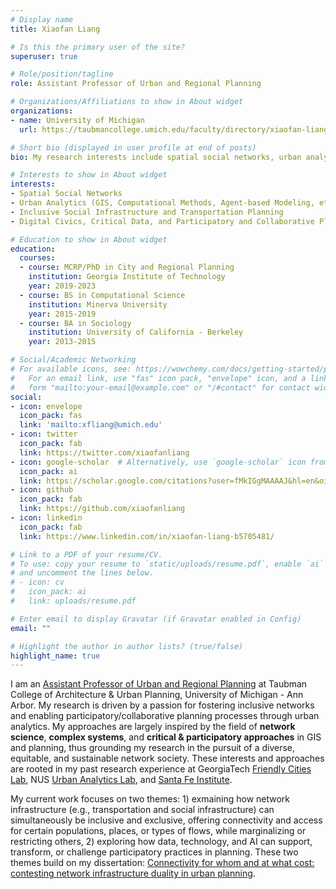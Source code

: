 ```yaml
---
# Display name
title: Xiaofan Liang

# Is this the primary user of the site?
superuser: true

# Role/position/tagline
role: Assistant Professor of Urban and Regional Planning

# Organizations/Affiliations to show in About widget
organizations:
- name: University of Michigan
  url: https://taubmancollege.umich.edu/faculty/directory/xiaofan-liang/

# Short bio (displayed in user profile at end of posts)
bio: My research interests include spatial social networks, urban analytics, and participatory planning.

# Interests to show in About widget
interests:
- Spatial Social Networks
- Urban Analytics (GIS, Computational Methods, Agent-based Modeling, etc.)
- Inclusive Social Infrastructure and Transportation Planning
- Digital Civics, Critical Data, and Participatory and Collaborative Planning

# Education to show in About widget
education:
  courses:
  - course: MCRP/PhD in City and Regional Planning
    institution: Georgia Institute of Technology
    year: 2019-2023
  - course: BS in Computational Science
    institution: Minerva University 
    year: 2015-2019
  - course: BA in Sociology
    institution: University of California - Berkeley
    year: 2013-2015

# Social/Academic Networking
# For available icons, see: https://wowchemy.com/docs/getting-started/page-builder/#icons
#   For an email link, use "fas" icon pack, "envelope" icon, and a link in the
#   form "mailto:your-email@example.com" or "/#contact" for contact widget.
social:
- icon: envelope
  icon_pack: fas
  link: 'mailto:xfliang@umich.edu'
- icon: twitter
  icon_pack: fab
  link: https://twitter.com/xiaofanliang
- icon: google-scholar  # Alternatively, use `google-scholar` icon from `ai` icon pack
  icon_pack: ai
  link: https://scholar.google.com/citations?user=fMkIGgMAAAAJ&hl=en&oi=ao
- icon: github
  icon_pack: fab
  link: https://github.com/xiaofanliang
- icon: linkedin
  icon_pack: fab
  link: https://www.linkedin.com/in/xiaofan-liang-b5705481/

# Link to a PDF of your resume/CV.
# To use: copy your resume to `static/uploads/resume.pdf`, enable `ai` icons in `params.toml`, 
# and uncomment the lines below.
# - icon: cv
#   icon_pack: ai
#   link: uploads/resume.pdf

# Enter email to display Gravatar (if Gravatar enabled in Config)
email: ""

# Highlight the author in author lists? (true/false)
highlight_name: true
---
```


I am an [Assistant Professor of Urban and Regional Planning](https://taubmancollege.umich.edu/faculty/directory/xiaofan-liang/) at Taubman College of Architecture & Urban Planning, University of Michigan - Ann Arbor. My research is driven by a passion for fostering inclusive networks and enabling participatory/collaborative planning processes through urban analytics. My approaches are largely inspired by the field of **network science**, **complex systems**, and **critical & participatory approaches** in GIS and planning, thus grounding my research in the pursuit of a diverse, equitable, and sustainable network society. These interests and approaches are rooted in my past research experience at GeorgiaTech [Friendly Cities Lab](https://friendlycities.gatech.edu/), NUS [Urban Analytics Lab](https://ual.sg/), and [Santa Fe Institute](https://www.santafe.edu/). 

My current work focuses on two themes: 1) exmaining how network infrastructure (e.g., transportation and social infrastructure) can simultaneously be inclusive and exclusive, offering connectivity and access for certain populations, places, or types of flows, while marginalizing or restricting others, 2) exploring how data, technology, and AI can support, transform, or challenge participatory practices in planning. These two themes build on my dissertation: [Connectivity for whom and at what cost: contesting network infrastructure duality in urban planning](https://repository.gatech.edu/items/17423254-589d-4fc3-84a3-e66b05eab76e). 

<!-- {{< icon name="download" pack="fas" >}} Download my {{< staticref "uploads/Xiaofan_Liang_CV.pdf" "newtab" >}}resumé{{< /staticref >}}. -->
